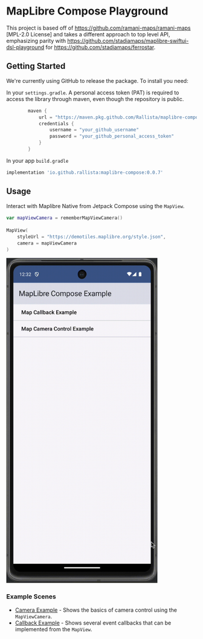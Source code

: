 # MapLibre Compose Playground

This project is based off of <https://github.com/ramani-maps/ramani-maps> [MPL-2.0 License] and takes a different approach to top level API, emphasizing parity with <https://github.com/stadiamaps/maplibre-swiftui-dsl-playground> for <https://github.com/stadiamaps/ferrostar>.

## Getting Started

We're currently using GitHub to release the package. To install you need: 

In your `settings.gradle`. A personal access token (PAT) is required to access the library through maven, even though the repository is public. 

```groovy
        maven {
            url = "https://maven.pkg.github.com/Rallista/maplibre-compose-playground"
            credentials {
                username = "your_github_username"
                password = "your_github_personal_access_token" 
            }
        }
```

In your app `build.gradle`

```groovy
implementation 'io.github.rallista:maplibre-compose:0.0.7'
```

## Usage

Interact with Maplibre Native from Jetpack Compose using the `MapView`.

```swift
var mapViewCamera = rememberMapViewCamera()

MapView(
    styleUrl = "https://demotiles.maplibre.org/style.json",
    camera = mapViewCamera
)
```

<img src="maplibre-compose-demo.gif" width="400" alt="Demo Animation"/>

### Example Scenes

* [Camera Example](app/src/main/java/com/maplibre/example/examples/CameraExample.kt) - Shows the basics of camera control using the `MapViewCamera`.
* [Callback Example](app/src/main/java/com/maplibre/example/examples/CameraExample.kt) - Shows several event callbacks that can be implemented from the `MapView`.
